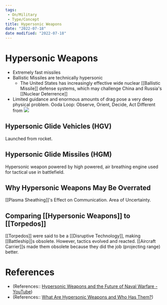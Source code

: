 ```yaml
---
tags:
 - On/Military
 - Type/Concept
title: Hypersonic Weapons
date: "2022-07-18"
date modified: "2022-07-18"
---
```


# Hypersonic Weapons
- Extremely fast missiles
- Ballistic Missiles are technically hypersonic
	- The United States has increasingly effective wide nuclear [[Ballistic Missile]] defense systems, which may challenge China and Russia's [[Nuclear Deterrence]]
- Limited guidance and enormous amounts of drag pose a very deep physical problem.
Ooda Loop: Observe, Orient, Decide, Act
Different from
![](https://i.imgur.com/kePallv.png)

## Hypersonic Glide Vehicles (HGV)
Launched from rocket.

## Hypersonic Glide Missiles (HGM)
Hypersonic weapon powered by high powered, air breathing engine used for tactical use in battlefield.

## Why Hypersonic Weapons May Be Overrated
[[Plasma Sheathing]]'s Effect on Communication.
Area of Uncertainty.

## Comparing [[Hypersonic Weapons]] to [[Torpedos]]
[[Torpedos]] were said to be a [[Disruptive Technology]], making [[Battleship]]s obsolete. However, tactics evolved and reacted. [[Aircraft Carrier]]s made them obsolete because they did the job (projecting range) better.

# References
- (References:: [Hypersonic Weapons and the Future of Naval Warfare - YouTube](https://www.youtube.com/watch?v=r-ASc5LSF3U))
- (References:: [What Are Hypersonic Weapons and Who Has Them?](https://www.voanews.com/a/what-are-hypersonic-weapons-and-who-has-them-/6492459.html))
